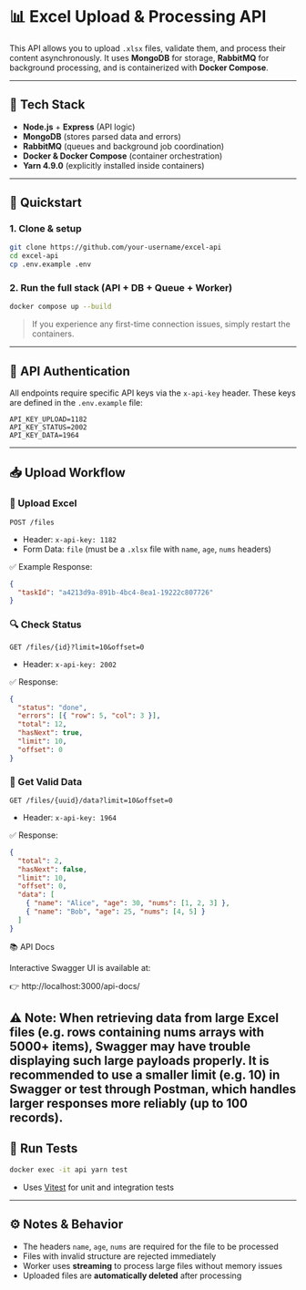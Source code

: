 # 📊 Excel Upload & Processing API

This API allows you to upload `.xlsx` files, validate them, and process their content asynchronously. It uses **MongoDB** for storage, **RabbitMQ** for background processing, and is containerized with **Docker Compose**.

---

## 🔧 Tech Stack
- **Node.js** + **Express** (API logic)
- **MongoDB** (stores parsed data and errors)
- **RabbitMQ** (queues and background job coordination)
- **Docker & Docker Compose** (container orchestration)
- **Yarn 4.9.0** (explicitly installed inside containers)


---

## 🚀 Quickstart

### 1. Clone & setup
```bash
git clone https://github.com/your-username/excel-api
cd excel-api
cp .env.example .env
```

### 2. Run the full stack (API + DB + Queue + Worker)
```bash
docker compose up --build
```
> If you experience any first-time connection issues, simply restart the containers.

---

## 🔐 API Authentication
All endpoints require specific API keys via the `x-api-key` header. These keys are defined in the `.env.example` file:
```env
API_KEY_UPLOAD=1182
API_KEY_STATUS=2002
API_KEY_DATA=1964
```

---

## 📥 Upload Workflow

### 🔼 Upload Excel
`POST /files`
- Header: `x-api-key: 1182`
- Form Data: `file` (must be a `.xlsx` file with `name`, `age`, `nums` headers)

✅ Example Response:
```json
{
  "taskId": "a4213d9a-891b-4bc4-8ea1-19222c807726"
}
```

### 🔍 Check Status
`GET /files/{id}?limit=10&offset=0`
- Header: `x-api-key: 2002`

✅ Response:
```json
{
  "status": "done",
  "errors": [{ "row": 5, "col": 3 }],
  "total": 12,
  "hasNext": true,
  "limit": 10,
  "offset": 0
}
```

### 📄 Get Valid Data
`GET /files/{uuid}/data?limit=10&offset=0`
- Header: `x-api-key: 1964`

✅ Response:
```json
{
  "total": 2,
  "hasNext": false,
  "limit": 10,
  "offset": 0,
  "data": [
    { "name": "Alice", "age": 30, "nums": [1, 2, 3] },
    { "name": "Bob", "age": 25, "nums": [4, 5] }
  ]
}
```
📚 API Docs

Interactive Swagger UI is available at:

👉 http://localhost:3000/api-docs/

⚠️ Note: When retrieving data from large Excel files (e.g. rows containing nums arrays with 5000+ items), Swagger may have trouble displaying such large payloads properly. It is recommended to use a smaller limit (e.g. 10) in Swagger or test through Postman, which handles larger responses more reliably (up to 100 records).
---

## 🧪 Run Tests
```bash
docker exec -it api yarn test
```
- Uses [Vitest](https://vitest.dev) for unit and integration tests

---

## ⚙️ Notes & Behavior
- The headers `name`, `age`, `nums` are required for the file to be processed
- Files with invalid structure are rejected immediately
- Worker uses **streaming** to process large files without memory issues
- Uploaded files are **automatically deleted** after processing


